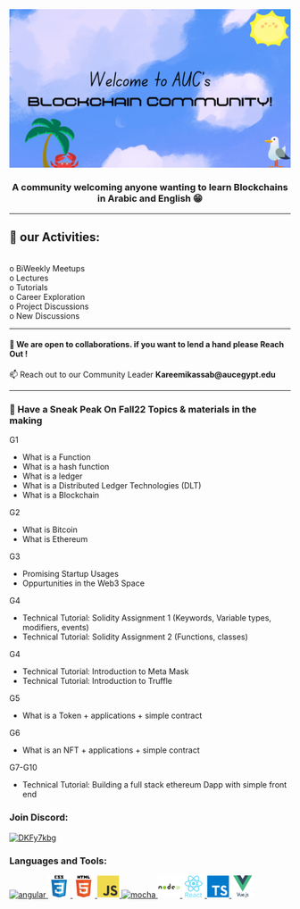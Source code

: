 <img src= "Summer_Banner.gif">
<h3 align="center">A community welcoming anyone  wanting to learn Blockchains in Arabic and English  😁</h3>

<hr>

<h2>🌱 our Activities:</h2> 
<br>o BiWeekly Meetups
<br>o Lectures 
<br>o Tutorials
<br>o Career Exploration
<br>o Project Discussions
<br>o New Discussions
<hr>
<h4> 🤝 We are open to collaborations. if you want to lend a hand please Reach Out !</h4>
📫 Reach out to our Community Leader <b>Kareemikassab@aucegypt.edu </b>

<hr>
<h3> 👀 Have a Sneak Peak On Fall22 Topics & materials in the making </h3>

G1
- What is a Function
- What is a hash function
- What is a ledger
- What is a Distributed Ledger Technologies (DLT)
- What is a Blockchain

G2
- What is Bitcoin
- What is Ethereum

G3
- Promising Startup Usages
- Oppurtunities in the Web3 Space

G4
- Technical Tutorial: Solidity Assignment 1 (Keywords, Variable types, modifiers, events)
- Technical Tutorial: Solidity Assignment 2 (Functions, classes)

G4
- Technical Tutorial: Introduction to Meta Mask 
- Technical Tutorial: Introduction to Truffle

G5
- What is a Token + applications + simple contract

G6
- What is an NFT + applications + simple contract

G7-G10
- Technical Tutorial: Building a full stack ethereum Dapp with simple front end

<h3 align="left">Join Discord:</h3>
<p align="left">
<a href="https://discord.gg/DKFy7kbg" target="blank"><img align="center" src="https://raw.githubusercontent.com/rahuldkjain/github-profile-readme-generator/master/src/images/icons/Social/discord.svg" alt="DKFy7kbg" height="30" width="40" /></a>
</p>

<h3 align="left">Languages and Tools:</h3>
<p align="left"> <a href="https://angular.io" target="_blank" rel="noreferrer"> <img src="https://angular.io/assets/images/logos/angular/angular.svg" alt="angular" width="40" height="40"/> </a> <a href="https://www.w3schools.com/css/" target="_blank" rel="noreferrer"> <img src="https://raw.githubusercontent.com/devicons/devicon/master/icons/css3/css3-original-wordmark.svg" alt="css3" width="40" height="40"/> </a> <a href="https://www.w3.org/html/" target="_blank" rel="noreferrer"> <img src="https://raw.githubusercontent.com/devicons/devicon/master/icons/html5/html5-original-wordmark.svg" alt="html5" width="40" height="40"/> </a> <a href="https://developer.mozilla.org/en-US/docs/Web/JavaScript" target="_blank" rel="noreferrer"> <img src="https://raw.githubusercontent.com/devicons/devicon/master/icons/javascript/javascript-original.svg" alt="javascript" width="40" height="40"/> </a> <a href="https://mochajs.org" target="_blank" rel="noreferrer"> <img src="https://www.vectorlogo.zone/logos/mochajs/mochajs-icon.svg" alt="mocha" width="40" height="40"/> </a> <a href="https://nodejs.org" target="_blank" rel="noreferrer"> <img src="https://raw.githubusercontent.com/devicons/devicon/master/icons/nodejs/nodejs-original-wordmark.svg" alt="nodejs" width="40" height="40"/> </a> <a href="https://reactjs.org/" target="_blank" rel="noreferrer"> <img src="https://raw.githubusercontent.com/devicons/devicon/master/icons/react/react-original-wordmark.svg" alt="react" width="40" height="40"/> </a> <a href="https://www.typescriptlang.org/" target="_blank" rel="noreferrer"> <img src="https://raw.githubusercontent.com/devicons/devicon/master/icons/typescript/typescript-original.svg" alt="typescript" width="40" height="40"/> </a> <a href="https://vuejs.org/" target="_blank" rel="noreferrer"> <img src="https://raw.githubusercontent.com/devicons/devicon/master/icons/vuejs/vuejs-original-wordmark.svg" alt="vuejs" width="40" height="40"/> </a> </p>

